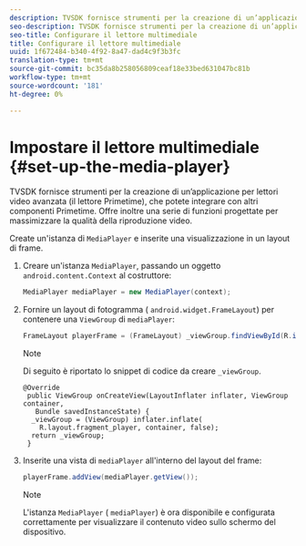 ```yaml
---
description: TVSDK fornisce strumenti per la creazione di un’applicazione per lettori video avanzata (il lettore Primetime), che potete integrare con altri componenti Primetime. Offre inoltre una serie di funzioni progettate per massimizzare la qualità della riproduzione video.
seo-description: TVSDK fornisce strumenti per la creazione di un’applicazione per lettori video avanzata (il lettore Primetime), che potete integrare con altri componenti Primetime. Offre inoltre una serie di funzioni progettate per massimizzare la qualità della riproduzione video.
seo-title: Configurare il lettore multimediale
title: Configurare il lettore multimediale
uuid: 1f672484-b340-4f92-8a47-dad4c9f3b3fc
translation-type: tm+mt
source-git-commit: bc35da8b258056809ceaf18e33bed631047bc81b
workflow-type: tm+mt
source-wordcount: '181'
ht-degree: 0%

---
```



# Impostare il lettore multimediale {#set-up-the-media-player}

TVSDK fornisce strumenti per la creazione di un’applicazione per lettori video avanzata (il lettore Primetime), che potete integrare con altri componenti Primetime. Offre inoltre una serie di funzioni progettate per massimizzare la qualità della riproduzione video.

<!--<a id="section_1FE83A68DE624F20B52C0959851F5699"></a>-->

Create un&#39;istanza di `MediaPlayer` e inserite una visualizzazione in un layout di frame.

1. Creare un&#39;istanza `MediaPlayer`, passando un oggetto `android.content.Context` al costruttore:

   ```java
   MediaPlayer mediaPlayer = new MediaPlayer(context);
   ```

1. Fornire un layout di fotogramma ( `android.widget.FrameLayout`) per contenere una `ViewGroup` di `mediaPlayer`:

   ```java
   FrameLayout playerFrame = (FrameLayout) _viewGroup.findViewById(R.id.playerFrame);
   ```

   >[!NOTE]
   >
   >Di seguito è riportato lo snippet di codice da creare `_viewGroup`.

   ```
   @Override 
    public ViewGroup onCreateView(LayoutInflater inflater, ViewGroup container, 
      Bundle savedInstanceState) { 
     _viewGroup = (ViewGroup) inflater.inflate( 
       R.layout.fragment_player, container, false); 
     return _viewGroup; 
    }
   ```

1. Inserite una vista di `mediaPlayer` all&#39;interno del layout del frame:

   ```java
   playerFrame.addView(mediaPlayer.getView());
   ```

   >[!NOTE]
   >
   >L&#39;istanza `MediaPlayer` ( `mediaPlayer`) è ora disponibile e configurata correttamente per visualizzare il contenuto video sullo schermo del dispositivo.